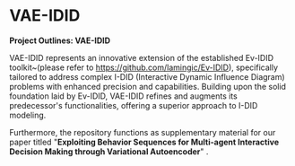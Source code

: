 # VAE-IDID
**Project Outlines: VAE-IDID**

VAE-IDID represents an innovative extension of the established Ev-IDID toolkit~(please refer to https://github.com/lamingic/Ev-IDID), specifically tailored to address complex I-DID (Interactive Dynamic Influence Diagram) problems with enhanced precision and capabilities. Building upon the solid foundation laid by Ev-IDID, VAE-IDID refines and augments its predecessor's functionalities, offering a superior approach to I-DID modeling.

Furthermore, the repository functions as supplementary material for our paper titled "**Exploiting Behavior Sequences for Multi-agent Interactive Decision Making through Variational Autoencoder**" .
 

 

 
